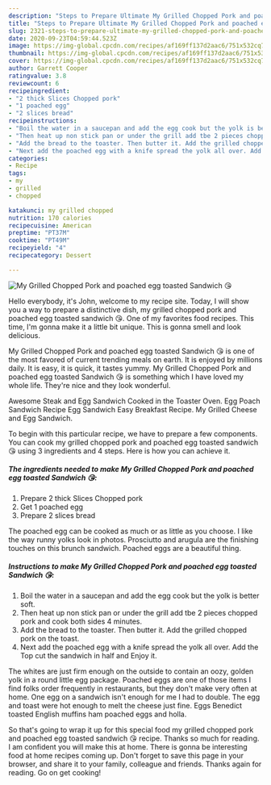 ```yaml
---
description: "Steps to Prepare Ultimate My Grilled Chopped Pork and poached egg toasted Sandwich 😘"
title: "Steps to Prepare Ultimate My Grilled Chopped Pork and poached egg toasted Sandwich 😘"
slug: 2321-steps-to-prepare-ultimate-my-grilled-chopped-pork-and-poached-egg-toasted-sandwich
date: 2020-09-23T04:59:44.523Z
image: https://img-global.cpcdn.com/recipes/af169ff137d2aac6/751x532cq70/my-grilled-chopped-pork-and-poached-egg-toasted-sandwich-😘-recipe-main-photo.jpg
thumbnail: https://img-global.cpcdn.com/recipes/af169ff137d2aac6/751x532cq70/my-grilled-chopped-pork-and-poached-egg-toasted-sandwich-😘-recipe-main-photo.jpg
cover: https://img-global.cpcdn.com/recipes/af169ff137d2aac6/751x532cq70/my-grilled-chopped-pork-and-poached-egg-toasted-sandwich-😘-recipe-main-photo.jpg
author: Garrett Cooper
ratingvalue: 3.8
reviewcount: 6
recipeingredient:
- "2 thick Slices Chopped pork"
- "1 poached egg"
- "2 slices bread"
recipeinstructions:
- "Boil the water in a saucepan and add the egg cook but the yolk is better soft."
- "Then heat up non stick pan or under the grill add tbe 2 pieces chopped pork and cook both sides 4 minutes."
- "Add the bread to the toaster. Then butter it. Add the grilled chopped pork on the toast."
- "Next add the poached egg with a knife spread the yolk all over. Add the Top cut the sandwich in half and Enjoy it."
categories:
- Recipe
tags:
- my
- grilled
- chopped

katakunci: my grilled chopped 
nutrition: 170 calories
recipecuisine: American
preptime: "PT37M"
cooktime: "PT49M"
recipeyield: "4"
recipecategory: Dessert

---
```



![My Grilled Chopped Pork and poached egg toasted Sandwich 😘](https://img-global.cpcdn.com/recipes/af169ff137d2aac6/751x532cq70/my-grilled-chopped-pork-and-poached-egg-toasted-sandwich-😘-recipe-main-photo.jpg)

Hello everybody, it's John, welcome to my recipe site. Today, I will show you a way to prepare a distinctive dish, my grilled chopped pork and poached egg toasted sandwich 😘. One of my favorites food recipes. This time, I'm gonna make it a little bit unique. This is gonna smell and look delicious.

My Grilled Chopped Pork and poached egg toasted Sandwich 😘 is one of the most favored of current trending meals on earth. It is enjoyed by millions daily. It is easy, it is quick, it tastes yummy. My Grilled Chopped Pork and poached egg toasted Sandwich 😘 is something which I have loved my whole life. They're nice and they look wonderful.

Awesome Steak and Egg Sandwich Cooked in the Toaster Oven. Egg Poach Sandwich Recipe Egg Sandwich Easy Breakfast Recipe. My Grilled Cheese and Egg Sandwich.


To begin with this particular recipe, we have to prepare a few components. You can cook my grilled chopped pork and poached egg toasted sandwich 😘 using 3 ingredients and 4 steps. Here is how you can achieve it.

<!--inarticleads1-->

##### The ingredients needed to make My Grilled Chopped Pork and poached egg toasted Sandwich 😘:

1. Prepare 2 thick Slices Chopped pork
1. Get 1 poached egg
1. Prepare 2 slices bread


The poached egg can be cooked as much or as little as you choose. I like the way runny yolks look in photos. Prosciutto and arugula are the finishing touches on this brunch sandwich. Poached eggs are a beautiful thing. 

<!--inarticleads2-->

##### Instructions to make My Grilled Chopped Pork and poached egg toasted Sandwich 😘:

1. Boil the water in a saucepan and add the egg cook but the yolk is better soft.
1. Then heat up non stick pan or under the grill add tbe 2 pieces chopped pork and cook both sides 4 minutes.
1. Add the bread to the toaster. Then butter it. Add the grilled chopped pork on the toast.
1. Next add the poached egg with a knife spread the yolk all over. Add the Top cut the sandwich in half and Enjoy it.


The whites are just firm enough on the outside to contain an oozy, golden yolk in a round little egg package. Poached eggs are one of those items I find folks order frequently in restaurants, but they don&#39;t make very often at home. One egg on a sandwich isn&#39;t enough for me I had to double. The egg and toast were hot enough to melt the cheese just fine. Eggs Benedict toasted English muffins ham poached eggs and holla. 

So that's going to wrap it up for this special food my grilled chopped pork and poached egg toasted sandwich 😘 recipe. Thanks so much for reading. I am confident you will make this at home. There is gonna be interesting food at home recipes coming up. Don't forget to save this page in your browser, and share it to your family, colleague and friends. Thanks again for reading. Go on get cooking!
